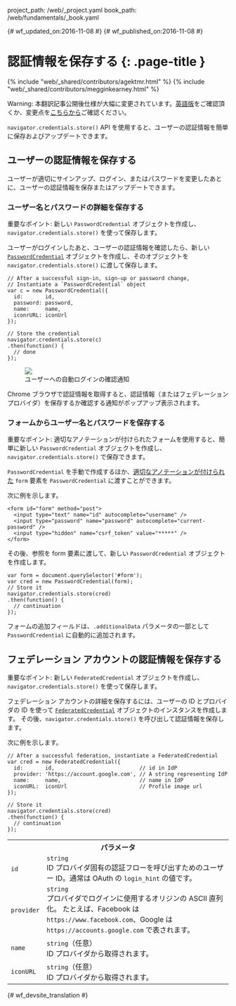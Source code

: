 project_path: /web/_project.yaml
book_path: /web/fundamentals/_book.yaml

{# wf_updated_on:2016-11-08 #}
{# wf_published_on:2016-11-08 #}

# 認証情報を保存する {: .page-title }

{% include "web/_shared/contributors/agektmr.html" %}
{% include "web/_shared/contributors/megginkearney.html" %}

Warning: 本翻訳記事公開後仕様が大幅に変更されています。[英語版](?hl=en)をご確認頂くか、変更点を[こちらから](/web/updates/2017/06/credential-management-updates)ご確認ください。

`navigator.credentials.store()` API を使用すると、ユーザーの認証情報を簡単に保存およびアップデートできます。



##  ユーザーの認証情報を保存する

ユーザーが適切にサインアップ、ログイン、またはパスワードを変更したあとに、ユーザーの認証情報を保存またはアップデートできます。


###  ユーザー名とパスワードの詳細を保存する

重要なポイント: 新しい `PasswordCredential` オブジェクトを作成し、`navigator.credentials.store()` を使って保存します。


ユーザーがログインしたあと、ユーザーの認証情報を確認したら、新しい [`PasswordCredential`](https://developer.mozilla.org/en-US/docs/Web/API/PasswordCredential) オブジェクトを作成し、そのオブジェクトを `navigator.credentials.store()` に渡して保存します。



    // After a successful sign-in, sign-up or password change,
    // Instantiate a `PasswordCredential` object
    var c = new PasswordCredential({
      id:       id,
      password: password,
      name:     name,
      iconrURL: iconUrl
    });

    // Store the credential
    navigator.credentials.store(c)
    .then(function() {
      // done
    });


<figure class="attempt-right">
  <img src="imgs/store-credential.png">
  <figcaption>ユーザーへの自動ログインの確認通知</figcaption>
</figure>

Chrome ブラウザで認証情報を取得すると、認証情報（またはフェデレーション プロバイダ）を保存するか確認する通知がポップアップ表示されます。



<div class="clearfix"></div>

###  フォームからユーザー名とパスワードを保存する

重要なポイント: 適切なアノテーションが付けられたフォームを使用すると、簡単に新しい `PasswordCredential` オブジェクトを作成し、`navigator.credentials.store()` で保存できます。


`PasswordCredential` を手動で作成するほか、[適切なアノテーションが付けられた](https://html.spec.whatwg.org/multipage/forms.html#autofill) `form` 要素を `PasswordCredential` に渡すことができます。



次に例を示します。

    <form id="form" method="post">
      <input type="text" name="id" autocomplete="username" />
      <input type="password" name="password" autocomplete="current-password" />
      <input type="hidden" name="csrf_token" value="*****" />
    </form>

その後、参照を form 要素に渡して、新しい `PasswordCredential` オブジェクトを作成します。


    var form = document.querySelector('#form');
    var cred = new PasswordCredential(form);
    // Store it
    navigator.credentials.store(cred)
    .then(function() {
      // continuation
    });

フォームの追加フィールドは、`.additionalData` パラメータの一部として `PasswordCredential` に自動的に追加されます。



##  フェデレーション アカウントの認証情報を保存する

重要なポイント: 新しい `FederatedCredential` オブジェクトを作成し、`navigator.credentials.store()` を使って保存します。



フェデレーション アカウントの詳細を保存するには、ユーザーの ID とプロバイダの ID を使って [`FederatedCredential`](https://developer.mozilla.org/en-US/docs/Web/API/FederatedCredential) オブジェクトのインスタンスを作成します。
その後、`navigator.credentials.store()` を呼び出して認証情報を保存します。


次に例を示します。

    // After a successful federation, instantiate a FederatedCredential
    var cred = new FederatedCredential({
      id:       id,                           // id in IdP
      provider: 'https://account.google.com', // A string representing IdP
      name:     name,                         // name in IdP
      iconURL:  iconUrl                       // Profile image url
    });

    // Store it
    navigator.credentials.store(cred)
    .then(function() {
      // continuation
    });

<table class="responsive properties">
  <tbody>
    <tr>
      <th colspan=2>パラメータ</th>
    </tr>
    <tr>
      <td>
        <code>id</code>
      </td>
      <td>
        <code>string</code><br>
        ID プロバイダ固有の認証フローを呼び出すためのユーザー ID。通常は OAuth の  <code>login_hint</code> の値です。</td>
    </tr>
    <tr>
      <td>
        <code>provider</code>
      </td>
      <td>
        <code>string</code><br>
        プロバイダでログインに使用するオリジンの ASCII 直列化。
        たとえば、Facebook は  <code>https://www.facebook.com</code>、Google は  <code>https://accounts.google.com</code> で表されます。</td>
    </tr>
    <tr>
      <td>
        <code>name</code>
      </td>
      <td>
        <code>string</code>（任意）<br>
        ID プロバイダから取得されます。</td>
    </tr>
    <tr>
      <td>
        <code>iconURL</code>
      </td>
      <td>
        <code>string</code>（任意）<br>
        ID プロバイダから取得されます。</td>
    </tr>
  </tbody>
</table>



{# wf_devsite_translation #}
